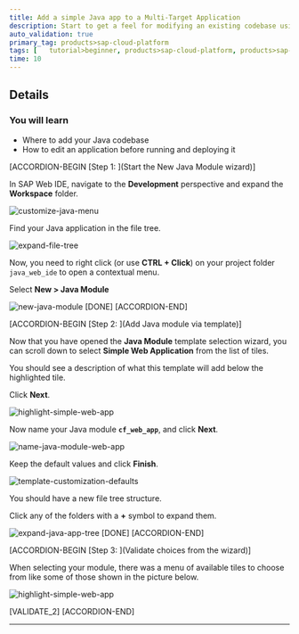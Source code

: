 ```yaml
---
title: Add a simple Java app to a Multi-Target Application
description: Start to get a feel for modifying an existing codebase using SAP Web IDE by adding a Java module to a Multi-Target Application (MTA).
auto_validation: true
primary_tag: products>sap-cloud-platform
tags: [   tutorial>beginner, products>sap-cloud-platform, products>sap-web-ide ]
time: 10
---
```


## Details
### You will learn  
  - Where to add your Java codebase
  - How to edit an application before running and deploying it


[ACCORDION-BEGIN [Step 1: ](Start the New Java Module wizard)]

In SAP Web IDE, navigate to the **Development** perspective and expand the **Workspace** folder.

![customize-java-menu](customize-java-menu.png)

Find your Java application in the file tree.

![expand-file-tree](expand-file-tree.png)

Now, you need to right click (or use **CTRL + Click**) on your project folder `java_web_ide` to open a contextual menu.

Select **New > Java Module**

![new-java-module](new-java-module.png)
[DONE]
[ACCORDION-END]

[ACCORDION-BEGIN [Step 2: ](Add Java module via template)]

Now that you have opened the **Java Module** template selection wizard, you can scroll down to select **Simple Web Application** from the list of tiles.

You should see a description of what this template will add below the highlighted tile.  

Click **Next**.

![highlight-simple-web-app](highlight-simple-web-app.png)

Now name your Java module **`cf_web_app`**, and click **Next**.

![name-java-module-web-app](name-java-module-web-app.png)

Keep the default values and click **Finish**.

![template-customization-defaults](template-customization-defaults.png)

You should have a new file tree structure.  

Click any of the folders with a **+** symbol to expand them.

![expand-java-app-tree](expand-java-app-tree.png)
[DONE]
[ACCORDION-END]

[ACCORDION-BEGIN [Step 3: ](Validate choices from the wizard)]

When selecting your module, there was a menu of available tiles to choose from like some of those shown in the picture below.  

![highlight-simple-web-app](highlight-simple-web-app.png)

[VALIDATE_2]
[ACCORDION-END]


---
